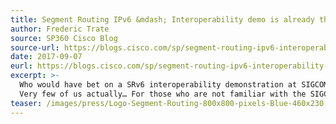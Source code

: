 ```yaml
---
title: Segment Routing IPv6 &mdash; Interoperability demo is already there!
author: Frederic Trate
source: SP360 Cisco Blog
source-url: https://blogs.cisco.com/sp/segment-routing-ipv6-interoperability-demo-is-already-there
date: 2017-09-07
eurl: https://blogs.cisco.com/sp/segment-routing-ipv6-interoperability-demo-is-already-there
excerpt: >-
  Who would have bet on a SRv6 interoperability demonstration at SIGCOMM 2017 conference this summer?
  Very few of us actually… For those who are not familiar with the SIGCOMM 2017 conference, this is a highly respected conference where key networking innovations and orientations are being discussed every year by leading vendors, major web and service providers, and academic researchers.
teaser: /images/press/Logo-Segment-Routing-800x800-pixels-Blue-460x230.png
---
```


